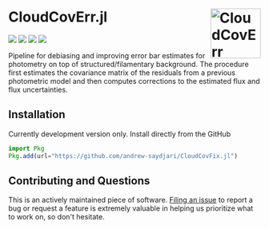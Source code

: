 # CloudCovErr.jl <img src="docs/src/assets/logo.png" alt="CloudCovErr Logo" width="100" align="right"/>

[![][docs-dev-img]][docs-dev-url]
[![][action-img]][action-url]
[![][codecov-img]][codecov-url]
[![][arxiv-img]][arxiv-url]
<!--[![][Pkg-img]][Pkg-url]-->

Pipeline for debiasing and improving error bar estimates for photometry on top of structured/filamentary background. The procedure first estimates the covariance matrix of the residuals from a previous photometric model and then computes corrections to the estimated flux and flux uncertainties.

## Installation

Currently development version only. Install directly from the GitHub

```julia
import Pkg
Pkg.add(url="https://github.com/andrew-saydjari/CloudCovFix.jl")
```

## Contributing and Questions

This is an actively maintained piece of software. [Filing an
issue](https://github.com/andrew-saydjari/CloudCovFix.jl/issues/new) to report a
bug or request a feature is extremely valuable in helping us prioritize what to work on, so don't hesitate.

<!-- URLS -->
[action-img]: https://github.com/andrew-saydjari/CloudCovFix.jl/workflows/Unit%20test/badge.svg
[action-url]: https://github.com/andrew-saydjari/CloudCovFix.jl/actions

[docs-dev-img]: https://img.shields.io/badge/docs-dev-blue.svg
[docs-dev-url]: https://andrew-saydjari.github.io/CloudCovFix.jl/dev/

[codecov-img]: https://codecov.io/github/andrew-saydjari/CloudCovFix.jl/coverage.svg?branch=main
[codecov-url]: https://codecov.io/github/andrew-saydjari/CloudCovFix.jl?branch=main

[arxiv-img]: https://img.shields.io/badge/arXiv-2201.07246-00cc00.svg
[arxiv-url]: https://arxiv.org/abs/2201.07246
